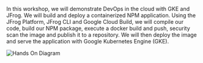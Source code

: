 In this workshop, we will demonstrate DevOps in the cloud with GKE and JFrog. We will build and deploy a containerized NPM application. Using the JFrog Platform, JFrog CLI and Google Cloud Build, we will compile our code, build our NPM package, execute a docker build and push, security scan the image and publish it to a repository. We will then deploy the image and serve the application with Google Kubernetes Engine (GKE).

![Hands On Diagram](https://raw.githubusercontent.com/jfrogtraining/gcp-gke-workshop/master/docs/images/google-cloud-build-steps.png)
